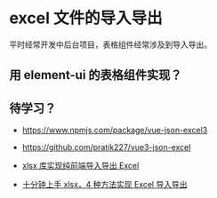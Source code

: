 # excel 文件的导入导出

平时经常开发中后台项目，表格组件经常涉及到导入导出。

## 用 element-ui 的表格组件实现？

## 待学习？

- https://www.npmjs.com/package/vue-json-excel3
- https://github.com/pratik227/vue3-json-excel

- [xlsx 库实现纯前端导入导出 Excel](https://juejin.cn/post/7097426696365670430)
- [十分钟上手 xlsx，4 种方法实现 Excel 导入导出](https://juejin.cn/post/6998000575203770376)
